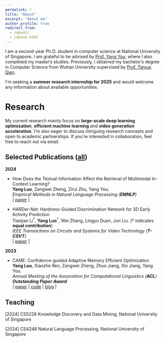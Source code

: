 ```yaml
---
permalink: /
title: "About"
excerpt: "About me"
author_profile: true
redirect_from: 
  - /about/
  - /about.html
---
```

I am a second-year Ph.D. student in computer science at National University of Singapore. I am grateful to be advised by [Prof. Yang You](https://www.comp.nus.edu.sg/~youy/), where I also completed my master’s studies. Previously, I obtained my bachelor’s degree in Computer Science from Wuhan University supervised by [Prof. Tieyun Qian](https://www.aminer.cn/profile/tieyun-qian/53f47bdfdabfaee4dc89fe30).

I'm seeking a **summer research internship for 2025** and would welcome any information about available opportunities.

Research
======
My current research mainly focus on **large-scale deep learning optimization**, **efficient machine learning** and **video generation acceleration**. I'm also eager to discuss intriguing research concepts and open to academic partnerships. If you're interested in collaboration, feel free to reach out via email.

Selected Publications ([all](https://scholar.google.com/citations?hl=en&user=-esBZacAAAAJ))
------
**2024**
* How Does the Textual Information Affect the Retrieval of Multimodal In-Context Learning?   
**Yang Luo**, Zangwei Zheng, Zirui Zhu, Yang You.      
_Empirical Methods in Natural Language Processing (**EMNLP**)_  
| [paper](https://arxiv.org/abs/2404.12866) | 

* HARDer-Net: Hardness-Guided Discrimination Network for 3D Early Activity Prediction   
Tianjiao Li<sup>\*</sup>, **Yang Luo**<sup>\*</sup>, Wei Zhang, Lingyu Duan, Jun Liu. (\* indicates **equal contribution**)                                                                        
_IEEE Transactions on Circuits and Systems for Video Technology (**T-CSVT**)_  
| [paper](https://ieeexplore-ieee-org.libproxy1.nus.edu.sg/document/10599489) |

**2023**
* CAME: Confidence-guided Adaptive Memory Efficient Optimization       
**Yang Luo**, Xiaozhe Ren, Zangwei Zheng, Zhuo Jiang, Xin Jiang, Yang You.       
_Annual Meeting of the Association for Computational Linguistics (**ACL**)_   
_**Outstanding Paper Award**_   
| [paper](https://arxiv.org/abs/2307.02047) | [code](https://github.com/yangluo7/CAME/tree/master) | [blog](https://zhengzangw.github.io/blogs/came/) |

Teaching
------
[2024] CS5228 Knowledge Discovery and Data Mining, National University of Singapore

[2024] CS4248 Natural Language Processing, National University of Singapore

